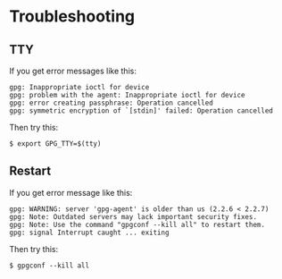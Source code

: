 # Troubleshooting

## TTY

If you get error messages like this:

    gpg: Inappropriate ioctl for device
    gpg: problem with the agent: Inappropriate ioctl for device
    gpg: error creating passphrase: Operation cancelled
    gpg: symmetric encryption of `[stdin]' failed: Operation cancelled

Then try this:

    $ export GPG_TTY=$(tty)


## Restart

If you get error message like this:

    gpg: WARNING: server 'gpg-agent' is older than us (2.2.6 < 2.2.7)
    gpg: Note: Outdated servers may lack important security fixes.
    gpg: Note: Use the command "gpgconf --kill all" to restart them.
    gpg: signal Interrupt caught ... exiting

Then try this:

    $ gpgconf --kill all
